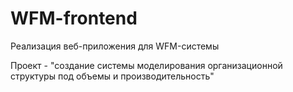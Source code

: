 # WFM-frontend

Реализация веб-приложения для WFM-системы

Проект - "создание системы моделирования организационной структуры под объемы и производительность"